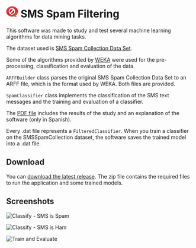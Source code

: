 ![](src/com/ivanrf/images/icon.png) SMS Spam Filtering
==================

This software was made to study and test several machine learning algorithms for data mining tasks.

The dataset used is [SMS Spam Collection Data Set](http://archive.ics.uci.edu/ml/datasets/SMS+Spam+Collection).

Some of the algorithms provided by [WEKA](http://www.cs.waikato.ac.nz/ml/weka/) were used for the pre-processing, classification and evaluation of the data.

```ARFFBuilder``` class parses the original SMS Spam Collection Data Set to an ARFF file, which is the format used by WEKA. Both files are provided.

```SpamClassifier``` class implements the classification of the SMS text messages and the training and evaluation of a classifier.

The [PDF file](SMS-Spam-Filtering_(Spanish).pdf?raw=true) includes the results of the study and an explanation of the software (only in Spanish).

Every .dat file represents a ```FilteredClassifier```. When you train a classifier on the SMSSpamCollection dataset, the software saves the trained model into a .dat file.

## Download ##
You can [download the latest release](releases/latest). The zip file contains the required files to run the application and some trained models.

## Screenshots ##
![Classify - SMS is Spam](screenshots/1.png)

![Classify - SMS is Ham](screenshots/2.png)

![Train and Evaluate](screenshots/3.png)